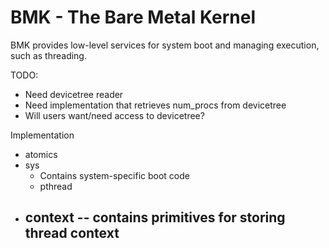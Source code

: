 
# BMK - The Bare Metal Kernel

BMK provides low-level services for system boot and managing execution, such as threading.

TODO:
- Need devicetree reader
- Need implementation that retrieves num_procs from devicetree
- Will users want/need access to devicetree?


Implementation
- atomics
- sys
  - Contains system-specific boot code
  - pthread 
- context -- contains primitives for storing thread context
  - 
